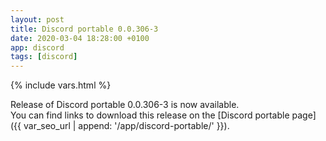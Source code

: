 ```yaml
---
layout: post
title: Discord portable 0.0.306-3
date: 2020-03-04 18:28:00 +0100
app: discord
tags: [discord]
---
```

{% include vars.html %}

Release of Discord portable 0.0.306-3 is now available.<br />
You can find links to download this release on the [Discord portable page]({{ var_seo_url | append: '/app/discord-portable/' }}).